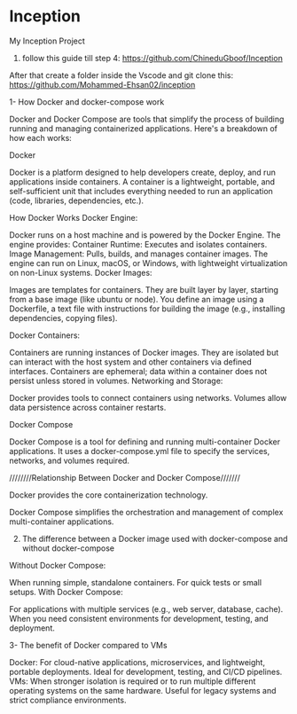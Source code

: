 # Inception
My Inception Project



1. follow this guide till step 4:
 https://github.com/ChineduGboof/Inception

After that create a folder inside the Vscode 
and git clone this: https://github.com/Mohammed-Ehsan02/inception


1- How Docker and docker-compose work

Docker and Docker Compose are tools that simplify the process
of building
running
and managing
containerized applications.
Here's a breakdown of how each works:

Docker

Docker is a platform designed to help developers 
create,
deploy, 
and run applications inside containers. 
A container is a lightweight, portable, and self-sufficient unit that includes everything needed to run an application (code, libraries, dependencies, etc.).

How Docker Works
Docker Engine:

Docker runs on a host machine and is powered by the Docker Engine. The engine provides:
Container Runtime: Executes and isolates containers.
Image Management: Pulls, builds, and manages container images.
The engine can run on Linux, macOS, or Windows, with lightweight virtualization on non-Linux systems.
Docker Images:

Images are templates for containers. They are built layer by layer, starting from a base image (like ubuntu or node).
You define an image using a Dockerfile, a text file with instructions for building the image (e.g., installing dependencies, copying files).

Docker Containers:

Containers are running instances of Docker images.
They are isolated but can interact with the host system and other containers via defined interfaces.
Containers are ephemeral; data within a container does not persist unless stored in volumes.
Networking and Storage:

Docker provides tools to connect containers using networks.
Volumes allow data persistence across container restarts.

Docker Compose

Docker Compose is a tool for defining and running multi-container Docker applications.
It uses a docker-compose.yml file to specify the services, networks, and volumes required.


////////Relationship Between Docker and Docker Compose///////

Docker provides the core containerization technology.

Docker Compose simplifies the orchestration and management of complex multi-container applications.


2. The difference between a Docker image used with docker-compose and
without docker-compose

Without Docker Compose:

When running simple, standalone containers.
For quick tests or small setups.
With Docker Compose:

For applications with multiple services (e.g., web server, database, cache).
When you need consistent environments for development, testing, and deployment.


3- The benefit of Docker compared to VMs

Docker:
For cloud-native applications, microservices, and lightweight, portable deployments.
Ideal for development, testing, and CI/CD pipelines.
VMs:
When stronger isolation is required or to run multiple different operating systems on the same hardware.
Useful for legacy systems and strict compliance environments.
